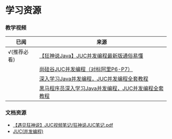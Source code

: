 # 学习资源

### 教学视频

| 已阅      | 来源                                                                           |
|---------|------------------------------------------------------------------------------|
| √(推荐必看) | [【狂神说Java】JUC并发编程最新版通俗易懂](https://www.bilibili.com/video/BV1B7411L7tE)       |
|         | [尚硅谷JUC并发编程（对标阿里P6-P7）](https://www.bilibili.com/video/BV1ar4y1x727)         |
|         | [深入学习Java并发编程，JUC并发编程全套教程](https://www.bilibili.com/video/BV1ha4y1N74m)      |
|         | [黑马程序员深入学习Java并发编程，JUC并发编程全套教程](https://www.bilibili.com/video/BV16J411h7Rd) |

### 文档资源

- [【遇见狂神说】JUC视频笔记/狂神说JUC笔记.pdf](https://gitee.com/kuangstudy/kuang_livenote/raw/master/%E3%80%90%E9%81%87%E8%A7%81%E7%8B%82%E7%A5%9E%E8%AF%B4%E3%80%91JUC%E8%A7%86%E9%A2%91%E7%AC%94%E8%AE%B0/%E7%8B%82%E7%A5%9E%E8%AF%B4JUC%E7%AC%94%E8%AE%B0.pdf)
- [JUC(并发编程)](https://blog.csdn.net/abc98526/article/details/123938633)


